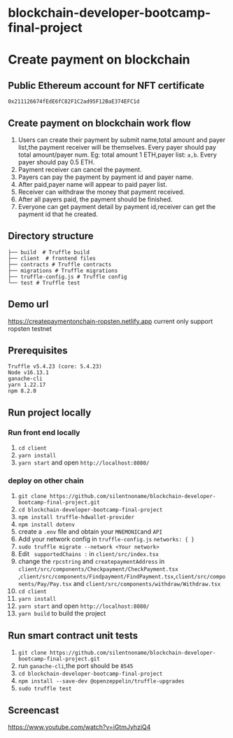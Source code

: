 # blockchain-developer-bootcamp-final-project
# Create payment on blockchain
## Public Ethereum account for NFT certificate
`0x211126674fEdE6fC82F1C2ad95F12BaE374EFC1d`
##  Create payment on blockchain work flow
1. Users can create their payment by submit name,total amount and payer list,the payment receiver will be themselves. Every payer should pay total amount/payer num. Eg: total amount 1 ETH,payer list: `a,b`. Every payer should pay 0.5 ETH.
2. Payment receiver can cancel the payment.
3. Payers can pay the payment by payment id and payer name.
4. After paid,payer name will appear to paid payer list.
5. Receiver can withdraw the money that payment received.
6. After all payers paid, the payment should be finished.
7. Everyone can get payment detail by payment id,receiver can get the payment id that he created.
## Directory structure
```
├── build  # Truffle build 
├── client  # frontend files
├── contracts # Truffle contracts  
├── migrations # Truffle migrations 
├── truffle-config.js # Truffle config
└── test # Truffle test
```
## Demo url
https://createpaymentonchain-ropsten.netlify.app current only support ropsten testnet


## Prerequisites
```
Truffle v5.4.23 (core: 5.4.23)
Node v16.13.1
ganache-cli 
yarn 1.22.17
npm 8.2.0
```
## Run project locally
### Run front end locally
1. `cd client`
2. `yarn install` 
3. `yarn start` and open `http://localhost:8080/`

### deploy on other chain
1. `git clone https://github.com/silentnoname/blockchain-developer-bootcamp-final-project.git`
2. `cd blockchain-developer-bootcamp-final-project`
3. `npm install truffle-hdwallet-provider`
4. `npm install dotenv`
5. create a `.env` file and obtain your `MNEMONIC`and `API`
6. Add your network config in `truffle-config.js`  `networks: { }`  
7. `sudo truffle migrate --network <Your network> `
8. Edit ` supportedChains :` in `client/src/index.tsx` 
9. change the `rpcstring` and `createpaymentAddress` in  `client/src/components/Checkpayment/CheckPayment.tsx` ,`client/src/components/Findpayment/FindPayment.tsx`,`client/src/components/Pay/Pay.tsx` and `client/src/components/withdraw/Withdraw.tsx `
10. `cd client`
11. `yarn install` 
12. `yarn start` and open `http://localhost:8080/`
13. `yarn build` to build the project

## Run smart contract unit tests
1. `git clone https://github.com/silentnoname/blockchain-developer-bootcamp-final-project.git`
2. run `ganache-cli`,the port should be `8545`
3. `cd blockchain-developer-bootcamp-final-project`
4. `npm install --save-dev @openzeppelin/truffle-upgrades`
5. `sudo truffle test`
## Screencast
https://www.youtube.com/watch?v=iGtmJyhziQ4